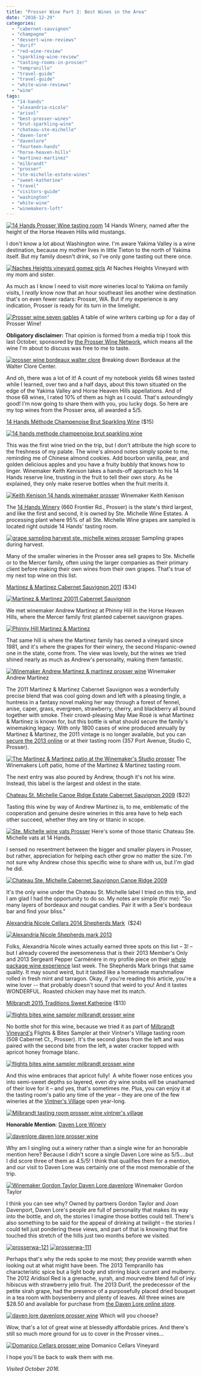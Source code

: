 ```yaml
---
title: "Prosser Wine Part 2: Best Wines in the Area"
date: "2016-12-29"
categories:
  - "cabernet-sauvignon"
  - "champagne"
  - "dessert-wine-reviews"
  - "durif"
  - "red-wine-review"
  - "sparkling-wine-review"
  - "tasting-rooms-in-prosser"
  - "tempranillo"
  - "travel-guide"
  - "travel-guide"
  - "white-wine-reviews"
  - "wine"
tags:
  - "14-hands"
  - "alexandria-nicole"
  - "arisol"
  - "best-prosser-wines"
  - "brut-sparkling-wine"
  - "chateau-ste-michelle"
  - "daven-lore"
  - "davenlore"
  - "fourteen-hands"
  - "horse-heaven-hills"
  - "martinez-martinez"
  - "milbrandt"
  - "prosser"
  - "ste-michelle-estate-wines"
  - "sweet-katherine"
  - "travel"
  - "visitors-guide"
  - "washington"
  - "white-wine"
  - "winemakers-loft"
---
```





<div class="caption">

[![14 Hands Prosser Wine tasting room](http://s3.amazonaws.com/thegourmez-wpmedia/2016/12/ProsserWA-038-500x334.jpg)](http://s3.amazonaws.com/thegourmez-wpmedia/2016/12/ProsserWA-038.jpg) 14 Hands Winery, named after the height of the Horse Heaven Hills wild mustangs.</div>


I don't know a lot about Washington wine. I'm aware Yakima Valley is a wine destination, because my mother lives in little Tieton to the north of Yakima itself. But my family doesn't drink, so I've only gone tasting out there once.




<div class="caption">

[![Naches Heights vineyard gomez girls](http://s3.amazonaws.com/thegourmez-wpmedia/2016/12/naches-heights-500x334.jpg)](http://s3.amazonaws.com/thegourmez-wpmedia/2016/12/naches-heights.jpg) At Naches Heights Vineyard with my mom and sister.</div>


As much as I know I need to visit more wineries local to Yakima on family visits, I _really_ know now that an hour southeast lies another wine destination that's on even fewer radars: Prosser, WA. But if my experience is any indication, Prosser is ready for its turn in the limelight.




<div class="caption">

[![Prosser wine seven gables](http://s3.amazonaws.com/thegourmez-wpmedia/2016/12/ProsserWA-035-500x405.jpg)](http://s3.amazonaws.com/thegourmez-wpmedia/2016/12/ProsserWA-035.jpg) A table of wine writers carbing up for a day of Prosser Wine!</div>


**Obligatory disclaimer:** That opinion is formed from a media trip I took this last October, sponsored by [the Prosser Wine Network](http://prosserwinenetwork.com/), which means all the wine I'm about to discuss was free to me to taste.




<div class="caption">

[![prosser wine bordeaux walter clore](http://s3.amazonaws.com/thegourmez-wpmedia/2016/12/ProsserWA-244-500x333.jpg)](http://s3.amazonaws.com/thegourmez-wpmedia/2016/12/ProsserWA-244.jpg) Breaking down Bordeaux at the Walter Clore Center.</div>


And oh, there was a lot of it! A count of my notebook yields 68 wines tasted while I learned, over two and a half days, about this town situated on the edge of the Yakima Valley and Horse Heaven Hills appellations. And of those 68 wines, I rated 10% of them as high as I could. That's astoundingly good! I'm now going to share them with you, you lucky dogs. So here are my top wines from the Prosser area, all awarded a 5/5.

[14 Hands Méthode Champenoise Brut Sparkling Wine](https://www.14hands.com/wines/essentials/brut) ($15)

[![14 hands methode champenoise brut sparkling wine](http://s3.amazonaws.com/thegourmez-wpmedia/2016/12/ProsserWA-058-334x500.jpg)](http://s3.amazonaws.com/thegourmez-wpmedia/2016/12/ProsserWA-058.jpg)

This was the first wine tried on the trip, but I don't attribute the high score to the freshness of my palate. The wine's almond notes simply spoke to me, reminding me of Chinese almond cookies. Add bourbon vanilla, pear, and golden delicious apples and you have a fruity bubbly that knows how to linger. Winemaker Keith Kenison takes a hands-off approach to his 14 Hands reserve line, trusting in the fruit to tell their own story. As he explained, they only make reserve bottles when the fruit merits it.




<div class="caption">

[![Keith Kenison 14 hands winemaker prosser](http://s3.amazonaws.com/thegourmez-wpmedia/2016/12/ProsserWA-063-500x333.jpg)](http://s3.amazonaws.com/thegourmez-wpmedia/2016/12/ProsserWA-063.jpg) Winemaker Keith Kenison</div>


The [14 Hands Winery](https://www.14hands.com/our-winery/visit-us) (660 Frontier Rd., Prosser) is the state's third largest, and like the first and second, it is owned by Ste. Michelle Wine Estates. A processing plant where 95% of all Ste. Michelle Wine grapes are sampled is located right outside 14 Hands' tasting room.




<div class="caption">

[![grape sampling harvest ste. michelle wines prosser](http://s3.amazonaws.com/thegourmez-wpmedia/2016/12/ProsserWA-044-407x500.jpg)](http://s3.amazonaws.com/thegourmez-wpmedia/2016/12/ProsserWA-044.jpg) Sampling grapes during harvest.</div>


Many of the smaller wineries in the Prosser area sell grapes to Ste. Michelle or to the Mercer family, often using the larger companies as their primary client before making their own wines from their own grapes. That's true of my next top wine on this list.

[Martinez & Martinez Cabernet Sauvignon 2011](http://www.martinezwine.com/shop/2013-cabernet-sauvignon/) ($34)

[![Martinez & Martinez 20011 Cabernet Sauvignon](http://s3.amazonaws.com/thegourmez-wpmedia/2016/12/ProsserWA-353-334x500.jpg)](http://s3.amazonaws.com/thegourmez-wpmedia/2016/12/ProsserWA-353.jpg)

We met winemaker Andrew Martinez at Phinny Hill in the Horse Heaven Hills, where the Mercer family first planted cabernet sauvignon grapes.

[![Phinny Hill Martinez & Martinez](http://s3.amazonaws.com/thegourmez-wpmedia/2016/12/ProsserWA-349-500x334.jpg)](http://s3.amazonaws.com/thegourmez-wpmedia/2016/12/ProsserWA-349.jpg)

That same hill is where the Martinez family has owned a vineyard since 1981, and it's where the grapes for their winery, the second Hispanic-owned one in the state, come from. The view was lovely, but the wines we tried shined nearly as much as Andrew's personality, making them fantastic.




<div class="caption">

[![Winemaker Andrew Martinez & martinez prosser wine](http://s3.amazonaws.com/thegourmez-wpmedia/2016/12/ProsserWA-356-334x500.jpg)](http://s3.amazonaws.com/thegourmez-wpmedia/2016/12/ProsserWA-356.jpg) Winemaker Andrew Martinez</div>


The 2011 Martinez & Martinez Cabernet Sauvignon was a wonderfully precise blend that was cool going down and left with a pleasing tingle, a huntress in a fantasy novel making her way through a forest of fennel, anise, caper, grass, evergreen, strawberry, cherry, and blackberry all bound together with smoke. Their crowd-pleasing May Mae Rosé is what Martinez & Martinez is known for, but this bottle is what should secure the family's winemaking legacy. With only 1800 cases of wine produced annually by Martinez & Martinez, the 2011 vintage is no longer available, but you can [secure the 2013 online](http://www.martinezwine.com/shop/2013-cabernet-sauvignon/) or at their tasting room (357 Port Avenue, Studio C, Prosser).




<div class="caption">

[![The Martinez & Martinez patio at the Winemaker's Studio prosser](http://s3.amazonaws.com/thegourmez-wpmedia/2016/12/WinemakersStudio2.jpg)](http://s3.amazonaws.com/thegourmez-wpmedia/2016/12/WinemakersStudio2.jpg) The Winemakers Loft patio, home of the Martinez & Martinez tasting room.</div>


The next entry was also poured by Andrew, though it's not his wine. Instead, this label is the largest and oldest in the state.

[Chateau St. Michelle Canoe Ridge Estate Cabernet Sauvignon 2009](https://www.ste-michelle.com/our-wines/2009-canoe-ridge-estate-cabernet-sauvignon) ($22)

Tasting this wine by way of Andrew Martinez is, to me, emblematic of the cooperation and genuine desire wineries in this area have to help each other succeed, whether they are tiny or titanic in scope.




<div class="caption">

[![Ste. Michelle wine vats Prosser](http://s3.amazonaws.com/thegourmez-wpmedia/2016/12/ProsserWA-045-500x351.jpg)](http://s3.amazonaws.com/thegourmez-wpmedia/2016/12/ProsserWA-045.jpg) Here's some of those titanic Chateau Ste. Michelle vats at 14 Hands.</div>


I sensed no resentment between the bigger and smaller players in Prosser, but rather, appreciation for helping each other grow no matter the size. I'm not sure why Andrew chose this specific wine to share with us, but I'm glad he did.

[![Chateau Ste. Michelle Cabernet Sauvignon Canoe Ridge 2009](http://s3.amazonaws.com/thegourmez-wpmedia/2016/12/ProsserWA-355-334x500.jpg)](http://s3.amazonaws.com/thegourmez-wpmedia/2016/12/ProsserWA-355.jpg)

It's the only wine under the Chateau St. Michelle label I tried on this trip, and I am glad I had the opportunity to do so. My notes are simple (for me): "So many layers of bordeaux and nougat candies. Pair it with a See's bordeaux bar and find your bliss."

[Alexandria Nicole Cellars 2014 Shepherds Mark](http://cart.bloyal.com/Alexandria/AlexandriaWebStore/ANCELLARS/ALLWINES/3218/2015_Shepherds_Mark)  ($24)

[![Alexandria Nicole Shepherds mark 2013](http://s3.amazonaws.com/thegourmez-wpmedia/2016/12/ProsserWA-192-334x500.jpg)](http://s3.amazonaws.com/thegourmez-wpmedia/2016/12/ProsserWA-192.jpg)

Folks, Alexandria Nicole wines actually earned three spots on this list – 3! – but I already covered the awesomeness that is their 2013 Member's Only and 2013 Sergeant Pepper Carménère in my profile piece on their [whole package wine experience](http://thegourmez.com/2016/12/19/prosser-wine-alexandria-nicole-cellars/) last week. The Shepherds Mark brings that same quality. It may sound weird, but it tasted like a homemade marshmallow rolled in fresh mint and tarragon. Okay, if you're reading this article, you're a wine lover -- that probably doesn't sound that weird to you! And it tastes WONDERFUL. Roasted chicken may have met its match.

[Milbrandt 2015 Traditions Sweet Katherine](http://shop.milbrandtvineyards.com/product?productid=4141E456-7B2E-41D8-B96A-E52CAEAEB58C) ($13)

[![flights bites wine sampler milbrandt prosser wine](http://s3.amazonaws.com/thegourmez-wpmedia/2016/12/ProsserWA-261-500x334.jpg)](http://s3.amazonaws.com/thegourmez-wpmedia/2016/12/ProsserWA-261.jpg)

No bottle shot for this wine, because we tried it as part of [Milbrandt Vineyard's](http://milbrandtvineyards.com/) Flights & Bites Sampler at their Vintner's Village tasting room (508 Cabernet Ct., Prosser). It's the second glass from the left and was paired with the second bite from the left, a water cracker topped with apricot honey fromage blanc.

[![flights bites wine sampler milbrandt prosser wine](http://s3.amazonaws.com/thegourmez-wpmedia/2016/12/ProsserWA-260-500x334.jpg)](http://s3.amazonaws.com/thegourmez-wpmedia/2016/12/ProsserWA-260.jpg)

And this wine embraces that apricot fully!  A white flower nose entices you into semi-sweet depths so layered, even dry wine snobs will be unashamed of their love for it – and yes, that's sometimes me. Plus, you can enjoy it at the tasting room's patio any time of the year – they are one of the few wineries at the [Vintner's Village](http://prosservintnersvillage.com/) open year-long.

[![Milbrandt tasting room prosser wine vintner's village](http://s3.amazonaws.com/thegourmez-wpmedia/2016/12/ProsserWA-263-500x334.jpg)](http://s3.amazonaws.com/thegourmez-wpmedia/2016/12/ProsserWA-263.jpg)

**Honorable Mention**: [Daven Lore Winery](http://www.davenlore.com/our-wines/)

[![davenlore daven lore prosser wine](http://s3.amazonaws.com/thegourmez-wpmedia/2016/12/ProsserWA-110-500x334.jpg)](http://s3.amazonaws.com/thegourmez-wpmedia/2016/12/ProsserWA-110.jpg)

Why am I singling out a winery rather than a single wine for an honorable mention here? Because I didn't score a single Daven Lore wine as 5/5….but I did score three of them as 4.5/5! I think that qualifies them for a mention, and our visit to Daven Lore was certainly one of the most memorable of the trip.




<div class="caption">

[![Winemaker Gordon Taylor Daven Lore davenlore ](http://s3.amazonaws.com/thegourmez-wpmedia/2016/12/ProsserWA-119-334x500.jpg)](http://s3.amazonaws.com/thegourmez-wpmedia/2016/12/ProsserWA-119.jpg) Winemaker Gordon Taylor</div>


I think you can see why? Owned by partners Gordon Taylor and Joan Davenport, Daven Lore's people are full of personality that makes its way into the bottle, and oh, the stories I imagine those bottles could tell. There's also something to be said for the appeal of drinking at twilight – the stories _I_ could tell just pondering these views, and part of that is knowing that fire touched this stretch of the hills just two months before we visited.

[![prosserwa-121](http://s3.amazonaws.com/thegourmez-wpmedia/2016/12/ProsserWA-121-500x296.jpg)](http://s3.amazonaws.com/thegourmez-wpmedia/2016/12/ProsserWA-121.jpg) [![prosserwa-111](http://s3.amazonaws.com/thegourmez-wpmedia/2016/12/ProsserWA-111-500x339.jpg)](http://s3.amazonaws.com/thegourmez-wpmedia/2016/12/ProsserWA-111.jpg)

Perhaps that's why the reds spoke to me most; they provide warmth when looking out at what might have been. The 2013 Tempranillo has characteristic spice but a light body and stirring black currant and mulberry. The 2012 Aridisol Red is a grenache, syrah, and mourvedre blend full of inky hibiscus with strawberry jello fruit. The 2013 Durif, the predecessor of the petite sirah grape, had the presence of a purposefully placed dried bouquet in a tea room with boysenberry and plenty of leaves. All three wines are $28.50 and available for purchase from [the Daven Lore online store](http://www.davenlore.com/our-wines/).




<div class="caption">

[![daven lore davenlore prosser wine](http://s3.amazonaws.com/thegourmez-wpmedia/2016/12/ProsserWA-122-334x500.jpg)](http://s3.amazonaws.com/thegourmez-wpmedia/2016/12/ProsserWA-122.jpg) Which will you choose?</div>


Wow, that's a lot of great wine at blessedly affordable prices. And there's still so much more ground for us to cover in the Prosser vines…




<div class="caption">

[![Domanico Cellars prosser wine](http://s3.amazonaws.com/thegourmez-wpmedia/2016/12/ProsserWA-150-500x334.jpg)](http://s3.amazonaws.com/thegourmez-wpmedia/2016/12/ProsserWA-150.jpg) Domanico Cellars Vineyard</div>


I hope you'll be back to walk them with me.

_Visited October 2016._
